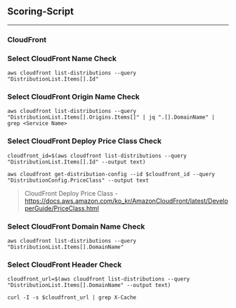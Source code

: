 ## Scoring-Script
---
### CloudFront
### Select CloudFront Name Check
```
aws cloudfront list-distributions --query "DistributionList.Items[].Id"
```

### Select CloudFront Origin Name Check
```
aws cloudfront list-distributions --query "DistributionList.Items[].Origins.Items[]" | jq ".[].DomainName" | grep <Service Name>
```

### Select CloudFront Deploy Price Class Check
```
cloudfront_id=$(aws cloudfront list-distributions --query "DistributionList.Items[].Id" --output text)

aws cloudfront get-distribution-config --id $cloudfront_id --query "DistributionConfig.PriceClass" --output text
```
> CloudFront Deploy Price Class -  https://docs.aws.amazon.com/ko_kr/AmazonCloudFront/latest/DeveloperGuide/PriceClass.html

### Select CloudFront Domain Name Check
```
aws cloudfront list-distributions --query "DistributionList.Items[].DomainName"
```

### Select CloudFront Header Check
```
cloudfront_url=$(aws cloudfront list-distributions --query "DistributionList.Items[].DomainName" --output text)

curl -I -s $cloudfront_url | grep X-Cache
```